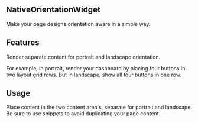 ## NativeOrientationWidget
Make your page designs orientation aware in a simple way.

## Features
Render separate content for portrait and landscape orientation.

For example, in portrait, render your dashboard by placing four buttons in two layout grid rows. But in landscape, show all four buttons in one row.

## Usage
Place content in the two content area's, separate for portrait and landscape. Be sure to use snippets to avoid duplicating your page content.

